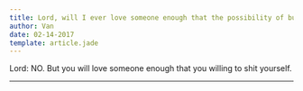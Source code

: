 ```yaml
---
title: Lord, will I ever love someone enough that the possibility of building a family with them doesn't scare the shit out of me?
author: Van
date: 02-14-2017
template: article.jade
---
```


Lord: NO. But you will love someone enough that you willing to shit yourself.

---







